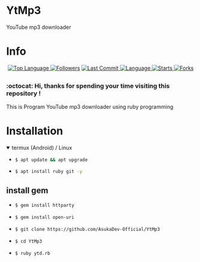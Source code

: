 # YtMp3
YouTube mp3 downloader

# Info

<p align="center">

 <a href="https://github.com/AsukaDev-Official">
    <img alt="Top Language" src="https://img.shields.io/github/languages/top/AsukaDev-Official/YtMp3.svg"/>
  </a>
<a href="https://github.com/AsukaDev-Official/followers">
  <img title="Followers" src="https://img.shields.io/github/followers/AsukaDev-Official?label=Followers&color=blue&style=flat-square"></a>
<a href="https://github.com/AsukaDev-Official/Anime-Tracker/stargazers/">
<a href="https://github.com/AsukaDev-Official">
  <img alt="Last Commit" src="https://img.shields.io/github/last-commit/AsukaDev-Official/YtMp3.svg"/>
</a>
<a href="https://github.com/AsukaDev-Official">
  <img alt="Language" src="https://img.shields.io/github/languages/count/AsukaDev-Official/YtMp3.svg"/>
</a>
<a href="https://github.com/AsukaDev-Official">
  <img alt="Starts" src="https://img.shields.io/github/stars/AsukaDev-Official/YtMp3.svg"/>
</a>
<a href="https://github.com/AsukaDev-Official">
  <img alt="Forks" src="https://img.shields.io/github/forks/AsukaDev-Official/YtMp3.svg"/>
</a>
</div>
</p>

##
### :octocat: Hi, thanks for spending your time visiting this repository !
<p>
This is Program YouTube mp3 downloader using ruby programming
</p>


# Installation
<details open>
<summary> termux (Android) / Linux</summary>

- ```bash
  $ apt update && apt upgrade
  ```

- ```bash
  $ apt install ruby git -y
  ```

## install gem
- ```bash
  $ gem install httparty
  ```

- ```bash
  $ gem install open-uri
  ```

- ```bash
  $ git clone https://github.com/AsukaDev-Official/YtMp3
  ```

- ```bash
  $ cd YtMp3
  ```

- ```bash
  $ ruby ytd.rb
  ```
